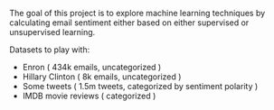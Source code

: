 The goal of this project is to explore machine learning techniques by calculating email sentiment either based on either supervised or unsupervised learning.

Datasets to play with:
- Enron ( 434k emails, uncategorized )
- Hillary Clinton ( 8k emails, uncategorized )
- Some tweets ( 1.5m tweets, categorized by sentiment polarity )
- IMDB movie reviews ( categorized )

